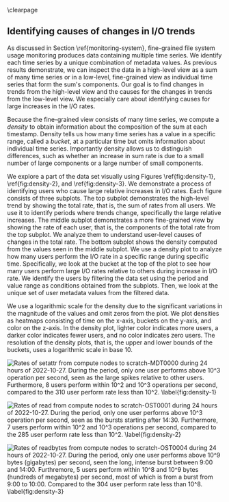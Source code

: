 \clearpage

## Identifying causes of changes in I/O trends
<!-- TODO: add motivation, repeat what is in the Section -->
As discussed in Section \ref{monitoring-system}, fine-grained file system usage monitoring produces data containing multiple time series.
We identify each time series by a unique combination of metadata values.
As previous results demonstrate, we can inspect the data in a high-level view as a sum of many time series or in a low-level, fine-grained view as individual time series that form the sum's components.
Our goal is to find changes in trends from the high-level view and the causes for the changes in trends from the low-level view.
We especially care about identifying causes for large increases in the I/O rates.

Because the fine-grained view consists of many time series, we compute a *density* to obtain information about the composition of the sum at each timestamp.
Density tells us how many time series has a value in a specific range, called a *bucket*, at a particular time but omits information about individual time series.
Importantly density allows us to distinguish differences, such as whether an increase in sum rate is due to a small number of large components or a large number of small components.

We explore a part of the data set visually using Figures \ref{fig:density-1}, \ref{fig:density-2}, and \ref{fig:density-3}.
We demonstrate a process of identifying users who cause large relative increases in I/O rates.
Each figure consists of three subplots.
The top subplot demonstrates the high-level trend by showing the total rate, that is, the sum of rates from all users.
We use it to identify periods where trends change, specifically the large relative increases.
The middle subplot demonstrates a more fine-grained view by showing the rate of each user, that is, the components of the total rate from the top subplot.
We analyze them to understand user-level causes of changes in the total rate.
The bottom subplot shows the density computed from the values seen in the middle subplot.
We use a density plot to analyze how many users perform the I/O rate in a specific range during specific time.
Specifically, we look at the bucket at the top of the plot to see how many users perform large I/O rates relative to others during increase in I/O rate.
We identify the users by filtering the data set using the period and value range as conditions obtained from the subplots.
Then, we look at the unique set of user metadata values from the filtered data.

We use a logarithmic scale for the density due to the significant variations in the magnitude of the values and omit zeros from the plot.
We plot densities as heatmaps consisting of time on the x-axis, buckets on the y-axis, and color on the z-axis.
In the density plot, lighter color indicates more users, a darker color indicates fewer users, and no color indicates zero users.
The resolution of the density plots, that is, the upper and lower bounds of the buckets, uses a logarithmic scale in base $10.$

<!--
We aimed to set the resolution of the density as low as possible such that find could still find a clear threshold.
We decrease the resolution of a density by increasing the sizes of the buckets.
-->

<!--
A simple method for identifying heavy I/O from the data of a specific operation is to start from a lower resolution, high-level view, then select a subset of the data based on the view and increase the resolution on the subset, and repeat.
Here is an example of the process:
First, we select an operation and the initial data, such as the data for the `write` operation from compute nodes to a specific OST.
Then, we compute a density with a chosen resolution of the total rate over a chosen categorical value.
For example, we can choose the user ID as the categorical value and set the density resolution to exponentially increasing bucket size.
Next, we inspect the density plot, determine a time range and value threshold, and then filter the data using these values.
Finally, we either repeat the process by choosing a different categorical value and resolution or stop if we have identified the causes of heavy I/O.
-->

<!--
We can see two heavy I/O patterns compared to the many light I/O patterns; many intense spikes and three less intense bursts.
-->

![
Rates of `setattr` from compute nodes to `scratch-MDT0000` during 24 hours of 2022-10-27.
During the period, only one user performs above $10^3$ operation per second, seen as the large spikes relative to other users.
Furthermore, 8 users perform within $10^2$ and $10^3$ operations per second, compared to the 310 user perform rate less than $10^2.$
\label{fig:density-1}
](figures/2022-10-27_mdt0000_compute_setattr.svg)

![
Rates of `read` from compute nodes to `scratch-OST0001` during 24 hours of 2022-10-27.
During the period, only one user performs above $10^3$ operation per second, seen as the bursts starting after 14:30.
Furthermore, 7 users perform within $10^2$ and $10^3$ operations per second, compared to the 285 user perform rate less than $10^2.$
\label{fig:density-2}
](figures/2022-10-27_ost0001_compute_read.svg)

![
Rates of `readbytes` from compute nodes to `scratch-OST0004` during 24 hours of 2022-10-27.
During the period, only one user performs above $10^9$ bytes (gigabytes) per second, seen the long, intense burst between 9:00 and 14:00.
Furthremore, 5 users perform within $10^8$ and $10^9$ bytes (hundreds of megabytes) per second, most of which is from a burst from 9:00 to 10:00.
Compared to the 304 user perform rate less than $10^8.$
\label{fig:density-3}
](figures/2022-10-27_ost0004_compute_readbytes.svg)

